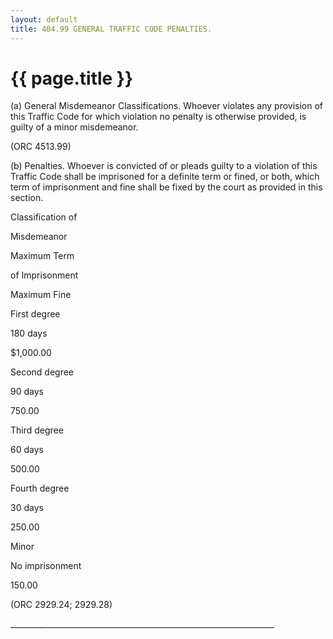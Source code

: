 ```yaml
---
layout: default 
title: 404.99 GENERAL TRAFFIC CODE PENALTIES.
---
```


{{ page.title }}
================

​(a) General Misdemeanor Classifications. Whoever violates any provision
of this Traffic Code for which violation no penalty is otherwise
provided, is guilty of a minor misdemeanor.

(ORC 4513.99)

​(b) Penalties. Whoever is convicted of or pleads guilty to a violation
of this Traffic Code shall be imprisoned for a definite term or fined,
or both, which term of imprisonment and fine shall be fixed by the court
as provided in this section.

Classification of

Misdemeanor

Maximum Term

of Imprisonment

Maximum Fine

First degree

180 days

\$1,000.00

Second degree

90 days

750.00

Third degree

60 days

500.00

Fourth degree

30 days

250.00

Minor

No imprisonment

150.00

(ORC 2929.24; 2929.28)

\_\_\_\_\_\_\_\_\_\_\_\_\_\_\_\_\_\_\_\_\_\_\_\_\_\_\_\_\_\_\_\_\_\_\_\_\_\_\_\_\_\_\_\_\_\_\_\_\_\_\_\_\_\_\_\_\_\_\_\_\_\_\_\_\_\_
